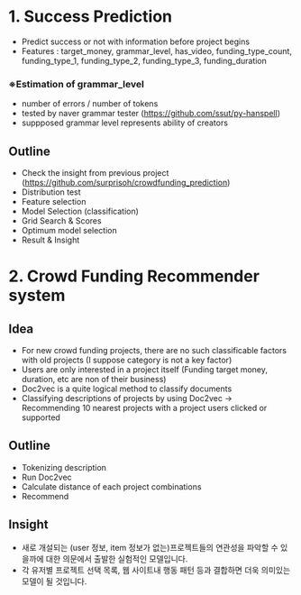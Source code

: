 
# 1. Success Prediction

- Predict success or not with information before project begins
- Features : target_money, grammar_level, has_video, funding_type_count, funding_type_1, funding_type_2, funding_type_3, funding_duration

### ※Estimation of grammar_level

- number of errors / number of tokens
- tested by naver grammar tester (https://github.com/ssut/py-hanspell)
- suppposed grammar level represents ability of creators

## Outline

- Check the insight from previous project (https://github.com/surprisoh/crowdfunding_prediction)
- Distribution test
- Feature selection
- Model Selection (classification)
- Grid Search & Scores
- Optimum model selection
- Result & Insight

# 2. Crowd Funding Recommender system

## Idea
- For new crowd funding projects, there are no such classificable factors with old projects (I suppose category is not a key factor)
- Users are only interested in a project itself (Funding target money, duration, etc are non of their business)
- Doc2vec is a quite logical method to classify documents
- Classifying descriptions of projects by using Doc2vec -> Recommending 10 nearest projects with a project users clicked or supported

## Outline
- Tokenizing description
- Run Doc2vec
- Calculate distance of each project combinations
- Recommend

## Insight
- 새로 개설되는 (user 정보, item 정보가 없는)프로젝트들의 연관성을 파악할 수 있을까에 대한 의문에서 출발한 실험적인 모델입니다.
- 각 유저별 프로젝트 선택 목록, 웹 사이트내 행동 패턴 등과 결합하면 더욱 의미있는 모델이 될 것입니다.


